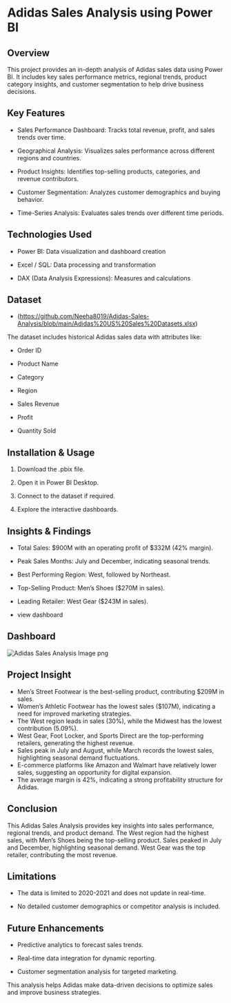 # Adidas Sales Analysis using Power BI

## **Overview**

This project provides an in-depth analysis of Adidas sales data using Power BI. It includes key sales performance metrics, regional trends, product category insights, and customer segmentation to help drive business decisions.

## **Key Features**

* Sales Performance Dashboard: Tracks total revenue, profit, and sales trends over time.

* Geographical Analysis: Visualizes sales performance across different regions and countries.

* Product Insights: Identifies top-selling products, categories, and revenue contributors.

* Customer Segmentation: Analyzes customer demographics and buying behavior.

* Time-Series Analysis: Evaluates sales trends over different time periods.


## **Technologies Used**

* Power BI: Data visualization and dashboard creation

* Excel / SQL: Data processing and transformation

* DAX (Data Analysis Expressions): Measures and calculations


## **Dataset**

* (https://github.com/Neeha8019/Adidas-Sales-Analysis/blob/main/Adidas%20US%20Sales%20Datasets.xlsx)

The dataset includes historical Adidas sales data with attributes like:

* Order ID

* Product Name

* Category

* Region

* Sales Revenue
 
* Profit

* Quantity Sold


## **Installation & Usage**

1. Download the .pbix file.


2. Open it in Power BI Desktop.


3. Connect to the dataset if required.


4. Explore the interactive dashboards.



## **Insights & Findings**

* Total Sales: $900M with an operating profit of $332M (42% margin).

* Peak Sales Months: July and December, indicating seasonal trends.

* Best Performing Region: West, followed by Northeast.

* Top-Selling Product: Men’s Shoes ($270M in sales).

* Leading Retailer: West Gear ($243M in sales).
  
* view dashboard


## **Dashboard**


![Adidas Sales Analysis Image png](https://github.com/user-attachments/assets/17a047de-8eab-4207-a86e-f6b384aeb6e8)





## **Project Insight**
* Men’s Street Footwear is the best-selling product, contributing $209M in sales.
* Women’s Athletic Footwear has the lowest sales ($107M), indicating a need for improved marketing strategies.
* The West region leads in sales (30%), while the Midwest has the lowest contribution (5.09%).
* West Gear, Foot Locker, and Sports Direct are the top-performing retailers, generating the highest revenue.
* Sales peak in July and August, while March records the lowest sales, highlighting seasonal demand fluctuations.
* E-commerce platforms like Amazon and Walmart have relatively lower sales, suggesting an opportunity for digital expansion.
* The average margin is 42%, indicating a strong profitability structure for Adidas.



## **Conclusion**
 
This Adidas Sales Analysis provides key insights into sales performance, regional trends, and product demand. The West region had the highest sales, with Men’s Shoes being the top-selling product. Sales peaked in July and December, highlighting seasonal demand. West Gear was the top retailer, contributing the most revenue.

## **Limitations**

* The data is limited to 2020-2021 and does not update in real-time.

* No detailed customer demographics or competitor analysis is included.


## **Future Enhancements**

* Predictive analytics to forecast sales trends.

* Real-time data integration for dynamic reporting.

* Customer segmentation analysis for targeted marketing.

This analysis helps Adidas make data-driven decisions to optimize sales and improve business strategies.














